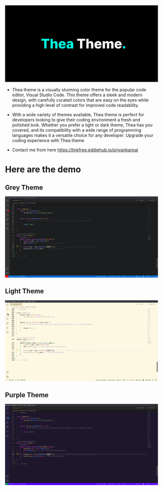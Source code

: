 ![Thea Theme](/images/banner.png)

- Thea theme is a visually stunning color theme for the popular code editor, Visual Studio Code. This theme offers a sleek and modern design, with carefully curated colors that are easy on the eyes while providing a high level of contrast for improved code readability.
- With a wide variety of themes available, Thea theme is perfect for developers looking to give their coding environment a fresh and polished look. Whether you prefer a light or dark theme, Thea has you covered, and its compatibility with a wide range of programming languages makes it a versatile choice for any developer. Upgrade your coding experience with Thea theme

- Contact me from here https://linkfree.eddiehub.io/priyankarpal

# Here are the demo 

## Grey Theme
![Grey Theme](/images/grey-theme.png)

## Light Theme
![Light Theme](/images/white-theme.png)


## Purple Theme
![Purple Theme](/images/purple-theme.png)


